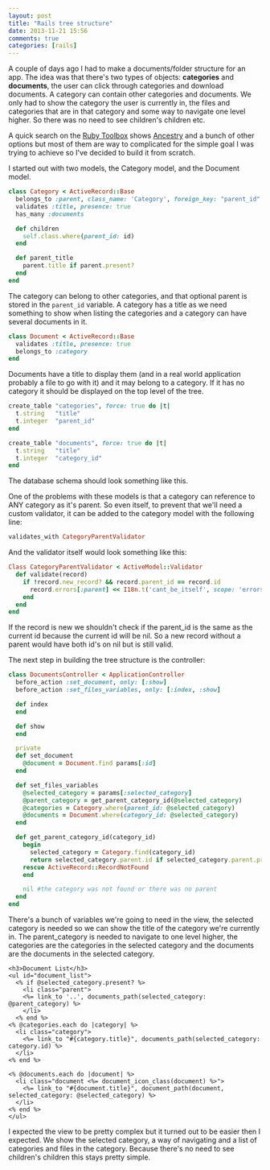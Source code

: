 ```yaml
---
layout: post
title: "Rails tree structure"
date: 2013-11-21 15:56
comments: true
categories: [rails]
---
```


A couple of days ago I had to make a documents/folder structure for an app. The
idea was that there's two types of objects: **categories** and **documents**,
the user can click through categories and download documents. A category can
contain other categories and documents. We only had to show the category the
user is currently in, the files and categories that are in that category and
some way to navigate one level higher. So there was no need to see children's
children etc.

<!-- more -->

A quick search on the [Ruby Toolbox](https://www.ruby-toolbox.com) shows
[Ancestry](https://github.com/stefankroes/ancestry) and a bunch of other options
but most of them are way to complicated for the simple goal I was trying to
achieve so I've decided to build it from scratch.

I started out with two models, the Category model, and the Document model.

``` ruby app/models/category.rb
class Category < ActiveRecord::Base
  belongs_to :parent, class_name: 'Category', foreign_key: "parent_id"
  validates :title, presence: true
  has_many :documents

  def children
    self.class.where(parent_id: id)
  end

  def parent_title
    parent.title if parent.present?
  end
end
```

The category can belong to other categories, and that optional parent is stored
in the `parent_id` variable. A category has a title as we need something to show
when listing the categories and a category can have several documents in it.

``` ruby app/models/document.rb
class Document < ActiveRecord::Base
  validates :title, presence: true
  belongs_to :category
end
```

Documents have a title to display them (and in a real world application probably
a file to go with it) and it may belong to a category. If it has no category it
should be displayed on the top level of the tree.

``` ruby db/schema.rb
create_table "categories", force: true do |t|
  t.string   "title"
  t.integer  "parent_id"
end

create_table "documents", force: true do |t|
  t.string   "title"
  t.integer  "category_id"
end
```
The database schema should look something like this.

One of the problems with these models is that a category can reference to ANY
category as it's parent. So even itself, to prevent that we'll need a custom
validator, it can be added to the category model with the following line:

``` ruby app/models/category.rb
validates_with CategoryParentValidator
```

And the validator itself would look something like this:
``` ruby app/validators/category_parent_validator.rb
Class CategoryParentValidator < ActiveModel::Validator
  def validate(record)
    if !record.new_record? && record.parent_id == record.id
      record.errors[:parent] << I18n.t('cant_be_itself', scope: 'errors.messages')
    end
  end
end
```
If the record is new we shouldn't check if the parent_id is the same as the
current id because the current id will be nil. So a new record without a parent
would have both id's on nil but is still valid.

The next step in building the tree structure is the controller:
``` ruby app/controllers/documents_controller.rb
class DocumentsController < ApplicationController
  before_action :set_document, only: [:show]
  before_action :set_files_variables, only: [:index, :show]

  def index
  end

  def show
  end

  private
  def set_document
    @document = Document.find params[:id]
  end

  def set_files_variables
    @selected_category = params[:selected_category]
    @parent_category = get_parent_category_id(@selected_category)
    @categories = Category.where(parent_id: @selected_category)
    @documents = Document.where(category_id: @selected_category)
  end

  def get_parent_category_id(category_id)
    begin
      selected_category = Category.find(category_id)
      return selected_category.parent.id if selected_category.parent.present?
    rescue ActiveRecord::RecordNotFound
    end

    nil #the category was not found or there was no parent
  end
end
```
There's a bunch of variables we're going to need in the view, the selected
category is needed so we can show the title of the category we're currently in.
The parent_category is needed to navigate to one level higher, the categories
are the categories in the selected category and the documents are the documents
in the selected category.

``` erb app/views/documents/_document_list.html.erb
<h3>Document List</h3>
<ul id="document_list">
  <% if @selected_category.present? %>
    <li class="parent">
    <%= link_to '..', documents_path(selected_category: @parent_category) %>
    </li>
  <% end %>
<% @categories.each do |category| %>
  <li class="category">
    <%= link_to "#{category.title}", documents_path(selected_category: category.id) %>
  </li>
<% end %>

<% @documents.each do |document| %>
  <li class="document <%= document_icon_class(document) %>">
    <%= link_to "#{document.title}", document_path(document, selected_category: @selected_category) %>
  </li>
<% end %>
</ul>
```
I expected the view to be pretty complex but it turned out to be easier then I
expected. We show the selected category, a way of navigating and a list of
categories and files in the category. Because there's no need to see children's
children this stays pretty simple.
